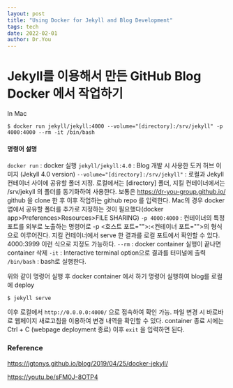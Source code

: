 ```yaml
---
layout: post
title: "Using Docker for Jekyll and Blog Development"
tags: tech
date: 2022-02-01
author: Dr.You
---
```


# Jekyll를 이용해서 만든 GitHub Blog Docker 에서 작업하기

In Mac

`$ docker run jekyll/jekyll:4000 --volume="[directory]:/srv/jekyll" -p 4000:4000 --rm -it /bin/bash`

#### 명령어 설명

`docker run` : docker 실행
`jekyll/jekyll:4.0` : Blog 개발 시 사용한 도커 허브 이미지 (Jekyll 4.0 version)
`--volume="[directory]:/srv/jekyll"` : 로컬과 Jekyll 컨테이너 사이에 공유할 폴더 지정. 로컬에서는 [directory] 폴더, 지킬 컨테이너에서는 /srv/jekyll 의 폴더를 동기화하여 사용한다. 보통은 https://dr-you-group.github.io/ github 을 clone 한 후 이후 작업하는 github repo 를 입력한다. Mac의 경우 docker 앱에서 공유할 폴더를 추가로 지정하는 것이 필요했다(docker app>Preferences>Resources>FILE SHARING)
`-p 4000:4000` : 컨테이너의 특정 포트를 외부로 노출하는 명령어로 -p <호스트 포트="">:<컨테이너 포트="">의 형식으로 이루어진다. 지킬 컨테이너에서 serve 한 결과를 로컬 포트에서 확인할 수 있다. 4000:3999 이런 식으로 지정도 가능하다.
`--rm` : docker container 실행이 끝나면 container 삭제
`-it` : Interactive terminal option으로 결과를 터미널에 출력
`/bin/bash` : bash로 실행한다.

위와 같이 명령어 실행 후 docker container 에서 하기 명령어 실행하여 blog를 로컬에 deploy

`$ jekyll serve`

이후 로컬에서 `http://0.0.0.0:4000/` 으로 접속하여 확인 가능.
파일 변경 시 바로바로 웹페이지 새로고침을 이용하여 변경 내역을 확인할 수 있다.
container 종료 시에는 Ctrl + C (webpage deployment 종료) 이후 `exit` 을 입력하면 된다.

### Reference
https://jgtonys.github.io/blog/2019/04/25/docker-jekyll/

https://youtu.be/sFM0J-8OTP4

